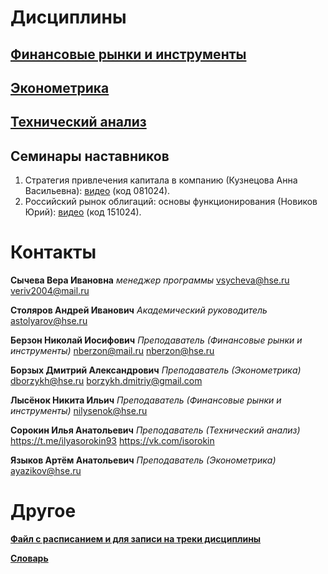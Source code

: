 # Дисциплины
## [Финансовые рынки и инструменты](Финансовые%20рынки%20и%20инструменты/README.md)
## [Эконометрика](Эконометрика/README.md)
## [Технический анализ](Технический%20анализ/README.md)

## Семинары наставников
1. Стратегия привлечения капитала в компанию (Кузнецова Анна Васильевна): [видео](https://my.mts-link.ru/6852919/216715763/record-new/2032679046) (код 081024).
2. Российский рынок облигаций: основы функционирования (Новиков Юрий): [видео](https://my.mts-link.ru/6852919/876653842/record-new/609176361) (код 151024).
# Контакты
**Сычева Вера Ивановна**
*менеджер программы*
vsycheva@hse.ru
veriv2004@mail.ru

**Столяров Андрей Иванович**
*Академический руководитель*
astolyarov@hse.ru

**Берзон Николай Иосифович**
*Преподаватель (Финансовые рынки и инструменты)*
nberzon@mail.ru
nberzon@hse.ru

**Борзых Дмитрий Александрович**
*Преподаватель (Эконометрика)*
dborzykh@hse.ru
borzykh.dmitriy@gmail.com

**Лысёнок Никита Ильич**
*Преподаватель (Финансовые рынки и инструменты)*
nilysenok@hse.ru

**Сорокин Илья Анатольевич**
*Преподаватель (Технический анализ)*
https://t.me/ilyasorokin93
https://vk.com/isorokin

**Языков Артём Анатольевич**
*Преподаватель (Эконометрика)*
ayazikov@hse.ru

# Другое

**[Файл с расписанием и для записи на треки дисциплины](https://docs.google.com/spreadsheets/d/1hFOoC1af4pV6omUc92eYhGxcrEVsbigJ9kn56WNL3EU/edit?gid=0#gid=0)**

**[Словарь](Словарь.md)**
